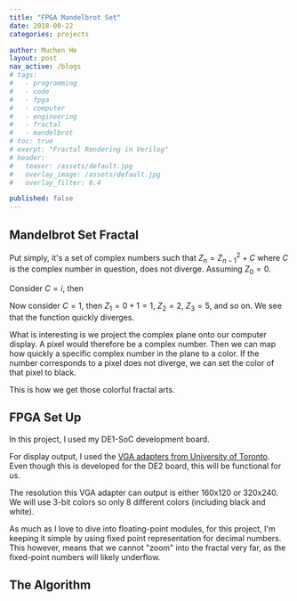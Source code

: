 ```yaml
---
title: "FPGA Mandelbrot Set"
date: 2018-08-22
categories: projects

author: Muchen He
layout: post
nav_active: /blogs
# tags:
#   - programming
#   - code
#   - fpga
#   - computer
#   - engineering
#   - fractal
#   - mandelbrot
# toc: true
# exerpt: "Fractal Rendering in Verilog"
# header:
#   teaser: /assets/default.jpg
#   overlay_image: /assets/default.jpg
#   overlay_filter: 0.4

published: false
---
```




## Mandelbrot Set Fractal

Put simply, it's a set of complex numbers such that $Z_n=Z_{n-1}^2+C$ where $C$ is the complex number in question, does not diverge. Assuming $Z_0=0$.

Consider $C=i$, then 

Now consider $C=1$, then $Z_1=0+1=1$, $Z_2=2$, $Z_3=5$, and so on. We see that the function quickly diverges. 

What is interesting is we project the complex plane onto our computer display. A pixel would therefore be a complex number. Then we can map how quickly a specific complex number in the plane to a color. If the number corresponds to a pixel does not diverge, we can set the color of that pixel to black.

This is how we get those colorful fractal arts.



## FPGA Set Up

In this project, I used my DE1-SoC development board. 

For display output, I used the [VGA adapters from University of Toronto](http://www.eecg.utoronto.ca/~jayar/ece241_06F/vga/). Even though this is developed for the DE2 board, this will be functional for us.

The resolution this VGA adapter can output is either 160x120 or 320x240. We will use 3-bit colors so only 8 different colors (including black and white).

As much as I love to dive into floating-point modules, for this project, I'm keeping it simple by using fixed point representation for decimal numbers. This however, means that we cannot "zoom" into the fractal very far, as the fixed-point numbers will likely underflow.



## The Algorithm





